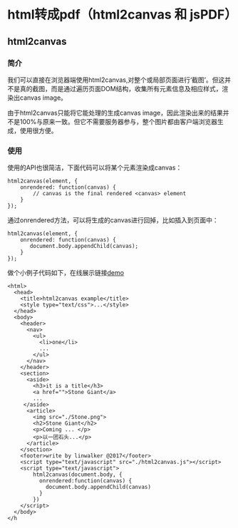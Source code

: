 # html转成pdf（html2canvas 和 jsPDF）


## html2canvas

### 简介

我们可以直接在浏览器端使用html2canvas,对整个或局部页面进行‘截图’。但这并不是真的截图，而是通过遍历页面DOM结构，收集所有元素信息及相应样式，渲染出canvas image。

由于html2canvas只能将它能处理的生成canvas image，因此渲染出来的结果并不是100%与原来一致。但它不需要服务器参与，整个图片都由客户端浏览器生成，使用很方便。

### 使用

使用的API也很简洁，下面代码可以将某个元素渲染成canvas：

```
html2canvas(element, {
    onrendered: function(canvas) {
        // canvas is the final rendered <canvas> element
    }
});
```

通过onrendered方法，可以将生成的canvas进行回掉，比如插入到页面中：

```
html2canvas(element, {
    onrendered: function(canvas) {
       document.body.appendChild(canvas);
    }
});
```

做个小例子代码如下，在线展示链接[demo](在线演示：[demo1](https://linwalker.github.io/render-html-to-pdf/demo1/html2canvas.html))

```
<html>
  <head>
    <title>html2canvas example</title>
    <style type="text/css">...</style>
  </head>
  <body>
    <header>
      <nav>
        <ul>
          <li>one</li>
          ...
        </ul>
      </nav>
    </header>
    <section>
      <aside>
        <h3>it is a title</h3>
        <a href="">Stone Giant</a>
        ...
     </aside>
      <article>
        <img src="./Stone.png">
        <h2>Stone Giant</h2>
        <p>Coming ... </p>
        <p>以一团石头...</p>
      </article>
    </section>
    <footer>write by linwalker @2017</footer>
    <script type="text/javascript" src="./html2canvas.js"></script>
    <script type="text/javascript">
        html2canvas(document.body, {
          onrendered:function(canvas) {
            document.body.appendChild(canvas)
          }
        })
    </script>
  </body>
</h